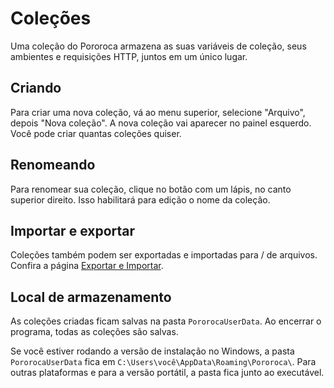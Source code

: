# Coleções

Uma coleção do Pororoca armazena as suas variáveis de coleção, seus ambientes e requisições HTTP, juntos em um único lugar.

## Criando

Para criar uma nova coleção, vá ao menu superior, selecione "Arquivo", depois "Nova coleção". A nova coleção vai aparecer no painel esquerdo. Você pode criar quantas coleções quiser.

## Renomeando

Para renomear sua coleção, clique no botão com um lápis, no canto superior direito. Isso habilitará para edição o nome da coleção.

## Importar e exportar

Coleções também podem ser exportadas e importadas para / de arquivos. Confira a página [Exportar e Importar](ExportarEImportar.md).

## Local de armazenamento

As coleções criadas ficam salvas na pasta `PororocaUserData`. Ao encerrar o programa, todas as coleções são salvas.

Se você estiver rodando a versão de instalação no Windows, a pasta `PororocaUserData` fica em `C:\Users\você\AppData\Roaming\Pororoca\`. Para outras plataformas e para a versão portátil, a pasta fica junto ao executável.